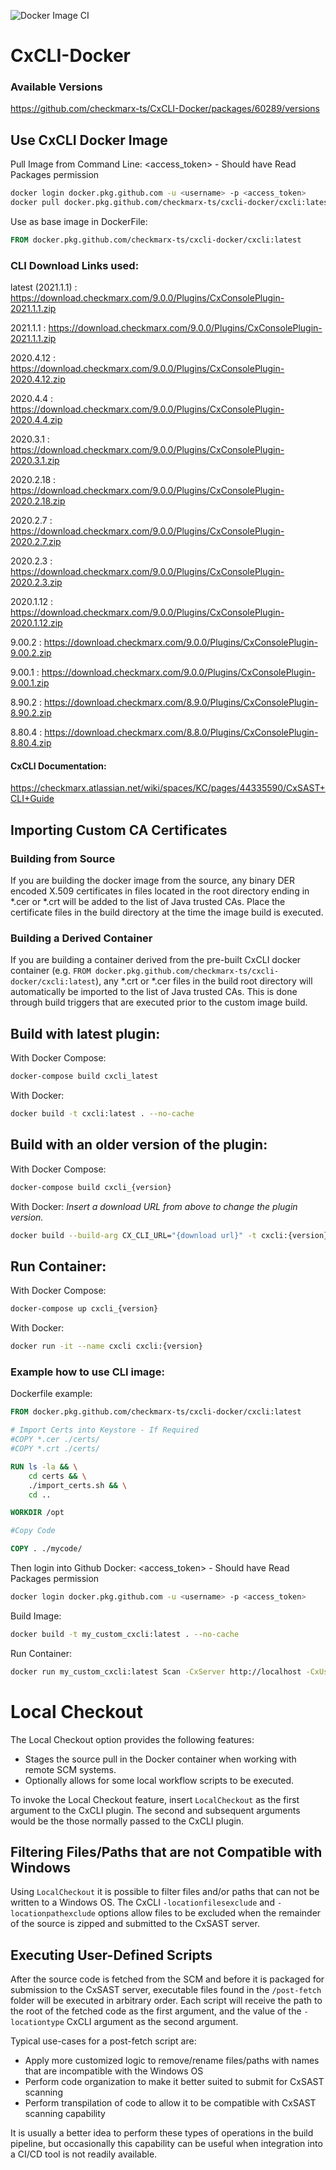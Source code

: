 ![Docker Image CI](https://github.com/checkmarx-ts/CxCLI-Docker/workflows/Docker%20Image%20CI/badge.svg)

# CxCLI-Docker
### Available Versions

https://github.com/checkmarx-ts/CxCLI-Docker/packages/60289/versions

## Use CxCLI Docker Image

Pull Image from Command Line:
<access_token> - Should have Read Packages permission
```sh
docker login docker.pkg.github.com -u <username> -p <access_token>
docker pull docker.pkg.github.com/checkmarx-ts/cxcli-docker/cxcli:latest
```

Use as base image in DockerFile:
```Dockerfile
FROM docker.pkg.github.com/checkmarx-ts/cxcli-docker/cxcli:latest
```

### CLI Download Links used:
latest (2021.1.1) : https://download.checkmarx.com/9.0.0/Plugins/CxConsolePlugin-2021.1.1.zip

2021.1.1 : https://download.checkmarx.com/9.0.0/Plugins/CxConsolePlugin-2021.1.1.zip

2020.4.12 : https://download.checkmarx.com/9.0.0/Plugins/CxConsolePlugin-2020.4.12.zip

2020.4.4 : https://download.checkmarx.com/9.0.0/Plugins/CxConsolePlugin-2020.4.4.zip

2020.3.1 : https://download.checkmarx.com/9.0.0/Plugins/CxConsolePlugin-2020.3.1.zip

2020.2.18 : https://download.checkmarx.com/9.0.0/Plugins/CxConsolePlugin-2020.2.18.zip

2020.2.7 : https://download.checkmarx.com/9.0.0/Plugins/CxConsolePlugin-2020.2.7.zip

2020.2.3 : https://download.checkmarx.com/9.0.0/Plugins/CxConsolePlugin-2020.2.3.zip

2020.1.12 : https://download.checkmarx.com/9.0.0/Plugins/CxConsolePlugin-2020.1.12.zip

9.00.2 : https://download.checkmarx.com/9.0.0/Plugins/CxConsolePlugin-9.00.2.zip

9.00.1 : https://download.checkmarx.com/9.0.0/Plugins/CxConsolePlugin-9.00.1.zip

8.90.2 : https://download.checkmarx.com/8.9.0/Plugins/CxConsolePlugin-8.90.2.zip

8.80.4 : https://download.checkmarx.com/8.8.0/Plugins/CxConsolePlugin-8.80.4.zip

#### CxCLI Documentation: 

https://checkmarx.atlassian.net/wiki/spaces/KC/pages/44335590/CxSAST+CLI+Guide


## Importing Custom CA Certificates


### Building from Source

If you are building the docker image from the source, any binary DER encoded X.509 certificates in files located in the root directory ending in *.cer or *.crt will be added to the list of Java trusted CAs.  Place the certificate files in the build directory at the time the image build is executed.

### Building a Derived Container

If you are building a container derived from the pre-built CxCLI docker container (e.g. `FROM docker.pkg.github.com/checkmarx-ts/cxcli-docker/cxcli:latest`), any *.crt or *.cer files in the build root directory will automatically be imported to the list of Java trusted CAs.  This is done through build triggers that are executed prior to the custom image build.


## Build with latest plugin:

With Docker Compose:
```sh
docker-compose build cxcli_latest
```

With Docker:

```sh
docker build -t cxcli:latest . --no-cache
```

## Build with an older version of the plugin:
With Docker Compose:
```sh
docker-compose build cxcli_{version}
```

With Docker:
*Insert a download URL from above to change the plugin version.*

```sh
docker build --build-arg CX_CLI_URL="{download url}" -t cxcli:{version} . --no-cache
```

## Run Container:
With Docker Compose:
```sh
docker-compose up cxcli_{version}
```

With Docker:
```sh
docker run -it --name cxcli cxcli:{version}
```

### Example how to use CLI image:

Dockerfile example:
```dockerfile
FROM docker.pkg.github.com/checkmarx-ts/cxcli-docker/cxcli:latest

# Import Certs into Keystore - If Required
#COPY *.cer ./certs/
#COPY *.crt ./certs/

RUN ls -la && \
    cd certs && \
    ./import_certs.sh && \
    cd ..

WORKDIR /opt

#Copy Code

COPY . ./mycode/
```

Then login into Github Docker:
<access_token> - Should have Read Packages permission
```sh
docker login docker.pkg.github.com -u <username> -p <access_token>
```

Build Image:
```sh
docker build -t my_custom_cxcli:latest . --no-cache
```

Run Container:
```sh
docker run my_custom_cxcli:latest Scan -CxServer http://localhost -CxUser admin@cx -CxPassword password -ProjectName /CxServer/SP/Company/Team/myproject -LocationType folder -LocationPath ./mycode -Log log.log -v
```

# Local Checkout

The Local Checkout option provides the following features:

* Stages the source pull in the Docker container when working with remote SCM systems.
* Optionally allows for some local workflow scripts to be executed.

To invoke the Local Checkout feature, insert `LocalCheckout` as the first argument to the CxCLI plugin.  The second and subsequent arguments would be the those normally passed to the CxCLI plugin.

## Filtering Files/Paths that are not Compatible with Windows

Using `LocalCheckout` it is possible to filter files and/or paths that can not be written to a Windows OS.  The CxCLI `-locationfilesexclude` and `-locationpathexclude` options allow
files to be excluded when the remainder of the source is zipped and submitted to the CxSAST server.

## Executing User-Defined Scripts

After the source code is fetched from the SCM and before it is packaged for submission to the CxSAST server, executable files found in the `/post-fetch` folder will be executed in
arbitrary order.  Each script will receive the path to the root of the fetched code as the first argument, and the value of the `-locationtype` CxCLI argument as the second argument.

Typical use-cases for a post-fetch script are:

* Apply more customized logic to remove/rename files/paths with names that are incompatible with the Windows OS
* Perform code organization to make it better suited to submit for CxSAST scanning
* Perform transpilation of code to allow it to be compatible with CxSAST scanning capability

It is usually a better idea to perform these types of operations in the build pipeline, but occasionally this capability can be useful when integration into a CI/CD tool is not readily available.
